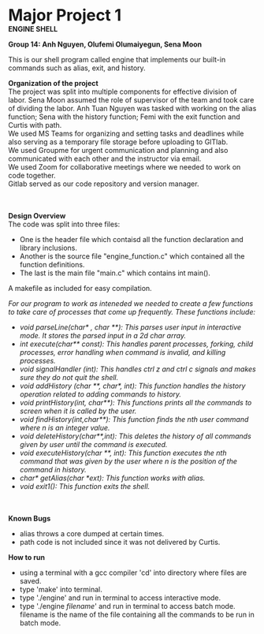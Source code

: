 <b><font size = "+3">Major Project 1</b></font>
    <br>
<b>ENGINE SHELL </b>


<b>Group 14: Anh Nguyen, Olufemi Olumaiyegun, Sena Moon</b>

This is our shell program called engine that implements our built-in commands such as alias, exit, and history. 

<b>Organization of the project</b>
<br>
The project was split into multiple components for effective division of labor. Sena Moon assumed the role of supervisor of the team and took care of dividing the labor.
Anh Tuan Nguyen was tasked with working on the alias function; Sena with the history function; Femi with the exit function and Curtis with path.
<br>
We used MS Teams for organizing and setting tasks and deadlines while also serving as a temporary file storage before uploading to GITlab.
<br>
We used Groupme for urgent communication and planning and also communicated with each other and the instructor via email.
<br>
We used Zoom for collaborative meetings where we needed to work on code together.
<br>
Gitlab served as our code repository and version manager.
<br>
<br>
<br>

<b> Design Overview </b>
<br>
The code was split into three files:
<ul> 
    <li>One is the header file which contaisd all the function declaration and library inclusions.</li>
    <li>Another is the source file "engine_function.c" which contained all the function definitions.</li>
    <li>The last is the main file "main.c" which contains int main().</li>
    </ul>

A makefile as included for easy compilation.

<p><i>For our program to work as inteneded we needed to create a few functions to take care of processes that come up
frequently. These functions include:
<ul>
    <li>void parseLine(char* , char **): This parses user input in interactive mode. It stores the parsed input in a 2d char array.</li>
    <li>int execute(char** const): This handles parent processes, forking, child processes, error handling when command is invalid, and killing processes.</li>
    <li> void signalHandler (int): This handles ctrl z and ctrl c signals and makes sure they do not quit the shell.</li>
    <li>void addHistory (char **, char*, int): This function handles the history operation related to adding commands to history.</li>
    <li>void printHistory(int, char**): This functions prints all the commands to screen when it is called by the user.</li>
    <li>void findHistory(int,char**): This function finds the nth  user command where n is an integer value.</li>
    <li>void deleteHistory(char**,int): This deletes the history of all commands given by user until the command is executed.</li>
    <li> void executeHistory(char **, int): This function executes the nth command that was given by the user where n is the position of the command in history.</li>
    <li> char* getAlias(char *ext): This function works with alias.</li>
    <li> void exit1(): This function exits the shell. </li>
</ul>
</i>
<br>
<br>
<b> Known Bugs </b>
<ul>
<li>alias throws a core dumped at certain times.</li>
<li>path code is not included since it was not delivered by Curtis.</li>
</ul>


<b>How to run </b>
<ul>
<li>using a terminal with a gcc compiler 'cd' into directory where files are saved.</li>
<li>type 'make' into terminal.</li>
<li>type './engine' and run in terminal to access interactive mode.</li>
<li>type './engine <i>filename</i>' and run in terminal to access batch mode. filename is the name of the file containing all the commands to be run in batch mode.</li>
